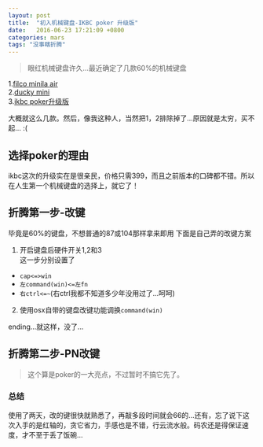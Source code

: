 ```yaml
---
layout: post
title:  "初入机械键盘-IKBC poker 升级版"
date:   2016-06-23 17:21:09 +0800
categories: mars
tags: "没事瞎折腾"
---
```

> 眼红机械键盘许久...最近确定了几款60%的机械键盘

1.[filco minila air](http://www.filco.com.tw/shopProdDetail.asp?id=80)  
2.[ducky mini](http://www.duckychannel.com.tw/ch/ducky-mini/)  
3.[ikbc poker升级版](http://ikbc.com.cn/poker.html)  

大概就这么几款。然后，像我这种人，当然把1，2排除掉了...原因就是太穷，买不起... :(

## 选择poker的理由  
ikbc这次的升级实在是很亲民，价格只需399，而且之前版本的口碑都不错。所以在人生第一个机械键盘的选择上，就它了！

## 折腾第一步-改键
毕竟是60%的键盘，不想普通的87或104那样拿来即用
下面是自己弄的改键方案  

1. 开启键盘后硬件开关1,2和3  
这一步分别设置了
  * `cap<=>win`
  * `左command(win)<=左fn`
  * `右ctrl<=~`(右ctrl我都不知道多少年没用过了...呵呵)
2. 使用osx自带的键盘改键功能调换`command(win)`

ending...就这样，没了...

## 折腾第二步-PN改键
> 这个算是poker的一大亮点，不过暂时不搞它先了。

### 总结
使用了两天，改的键很快就熟悉了，再敲多段时间就会66的...还有，忘了说下这次入手的是红轴的，贪它省力，手感也是不错，行云流水般。码农还是得保证速度，才不至于丢了饭碗...
